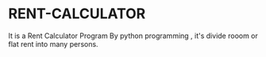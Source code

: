 # RENT-CALCULATOR
It is a Rent Calculator Program By python programming ,
it's divide rooom or flat  rent into many persons.
